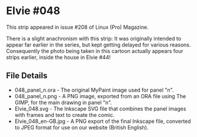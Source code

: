 Elvie #048
==========
This strip appeared in issue #208 of Linux (Pro) Magazine.

There is a slight anachronism with this strip: It was originally intended to appear far earlier in the
series, but kept getting delayed for various reasons. Consequently the photo being taken in this 
cartoon actually appears four strips earlier, inside the house in Elvie #44!


File Details
------------
* 048_panel_n.ora     - The original MyPaint image used for panel "n".
* 048_panel_n.png     - A PNG image, exported from an ORA file using The GIMP, for the main drawing in panel "n".
* Elvie_048.svg       - The Inkscape SVG file that combines the panel images with frames and text to create the comic.
* Elvie_048_en-GB.jpg - A PNG export of the final Inkscape file, converted to JPEG format for use on our website (British English).

